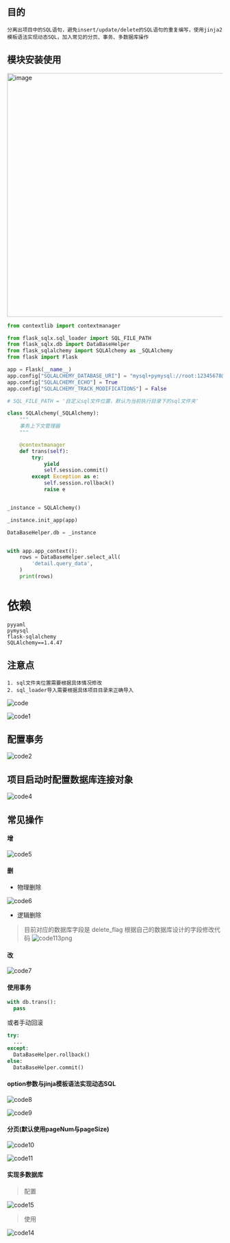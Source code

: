 ## 目的

```text
分离出项目中的SQL语句，避免insert/update/delete的SQL语句的重复编写，使用jinja2模板语法实现动态SQL，加入常见的分页、事务、多数据库操作
```

## 模块安装使用

<img width="569" alt="image" src="https://user-images.githubusercontent.com/30903265/226635551-f71b92e7-6692-4c77-9b9d-42b26fe6dc38.png">

```python
from contextlib import contextmanager

from flask_sqlx.sql_loader import SQL_FILE_PATH
from flask_sqlx.db import DataBaseHelper
from flask_sqlalchemy import SQLAlchemy as _SQLAlchemy
from flask import Flask

app = Flask(__name__)
app.config["SQLALCHEMY_DATABASE_URI"] = "mysql+pymysql://root:12345678@127.0.0.1:3306/smart_lab"
app.config["SQLALCHEMY_ECHO"] = True
app.config["SQLALCHEMY_TRACK_MODIFICATIONS"] = False

# SQL_FILE_PATH = '自定义sql文件位置，默认为当前执行目录下的sql文件夹'

class SQLAlchemy(_SQLAlchemy):
    """
    事务上下文管理器
    """

    @contextmanager
    def trans(self):
        try:
            yield
            self.session.commit()
        except Exception as e:
            self.session.rollback()
            raise e


_instance = SQLAlchemy()

_instance.init_app(app)

DataBaseHelper.db = _instance


with app.app_context():
    rows = DataBaseHelper.select_all(
        'detail.query_data',
    )
    print(rows)
```

# 依赖
```
pyyaml
pymysql
flask-sqlalchemy
SQLAlchemy==1.4.47
```

## 注意点

```
1. sql文件夹位置需要根据具体情况修改
2. sql_loader导入需要根据具体项目目录来正确导入
```

![code](https://user-images.githubusercontent.com/30903265/225914280-d7ea7c77-47cf-4169-9dc3-8829c6e23af3.png)


![code1](https://user-images.githubusercontent.com/30903265/225914308-d77e28a9-0675-4bec-83f7-4794cab50012.png)

## 配置事务

![code2](https://user-images.githubusercontent.com/30903265/225914444-6645fc00-4896-45d2-af0f-ad91062d588e.png)

## 项目启动时配置数据库连接对象

![code4](https://user-images.githubusercontent.com/30903265/225914605-884d9ef1-1d49-4c30-877d-1213676cbd15.png)

## 常见操作

#### 增

![code5](https://user-images.githubusercontent.com/30903265/225914763-c622b1a9-2f4a-4140-9d96-17089f1f7264.png)

#### 删

- 物理删除

![code6](https://user-images.githubusercontent.com/30903265/225914843-26ca1e70-7474-4db5-a066-d454b228978f.png)

- 逻辑删除
> 目前对应的数据库字段是 delete_flag 根据自己的数据库设计的字段修改代码
![code113png](https://user-images.githubusercontent.com/30903265/225915023-5754e83d-2ec7-4d44-b486-13956bd990bd.png)

#### 改

![code7](https://user-images.githubusercontent.com/30903265/225915092-bb702fde-85bc-4e09-99d2-3c53a796caec.png)

#### 使用事务

```python
with db.trans():
  pass
```

或者手动回滚

```python
try:
  ...
except:
  DataBaseHelper.rollback()
else:
  DataBaseHelper.commit()
```

#### option参数与jinja模板语法实现动态SQL

![code8](https://user-images.githubusercontent.com/30903265/225915711-f2fd7942-e1f3-452e-ac2d-46ce8872a826.png)

![code9](https://user-images.githubusercontent.com/30903265/225915732-16b8b995-92e2-4146-9d38-ed30afc176e1.png)

#### 分页(默认使用pageNum与pageSize)

![code10](https://user-images.githubusercontent.com/30903265/225915894-700e900b-6701-415a-9a24-8534ef583134.png)

![code11](https://user-images.githubusercontent.com/30903265/225915934-09314a7d-8174-4563-80c7-c30583f4bfe4.png)

#### 实现多数据库

> 配置

![code15](https://user-images.githubusercontent.com/30903265/225916066-ff1c98ae-cdf4-477e-9a65-46807ca0f4d9.png)

> 使用

![code14](https://user-images.githubusercontent.com/30903265/225916162-458771d0-7237-4b34-915b-15734c741bcd.png)


